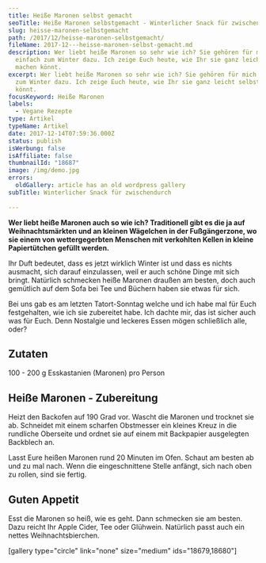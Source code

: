 ```yaml
---
title: Heiße Maronen selbst gemacht
seoTitle: Heiße Maronen selbstgemacht - Winterlicher Snack für zwischendurch
slug: heisse-maronen-selbstgemacht
path: /2017/12/heisse-maronen-selbstgemacht/
fileName: 2017-12---heisse-maronen-selbst-gemacht.md
description: Wer liebt heiße Maronen so sehr wie ich? Sie gehören für mich
  einfach zum Winter dazu. Ich zeige Euch heute, wie Ihr sie ganz leicht selbst
  machen könnt.
excerpt: Wer liebt heiße Maronen so sehr wie ich? Sie gehören für mich einfach
  zum Winter dazu. Ich zeige Euch heute, wie Ihr sie ganz leicht selbst machen
  könnt.
focusKeyword: Heiße Maronen
labels:
  - Vegane Rezepte
type: Artikel
typeName: Artikel
date: 2017-12-14T07:59:36.000Z
status: publish
isWerbung: false
isAffiliate: false
thumbnailId: "18687"
image: /img/demo.jpg
errors:
  oldGallery: article has an old wordpress gallery
subTitle: Winterlicher Snack für zwischendurch
  
---
```


**Wer liebt heiße Maronen auch so wie ich? Traditionell gibt es die ja auf
Weihnachtsmärkten und an kleinen Wägelchen in der Fußgängerzone, wo sie einem
von wettergegerbten Menschen mit verkohlten Kellen in kleine Papiertütchen
gefüllt werden.**

Ihr Duft bedeutet, dass es jetzt wirklich Winter ist und dass es nichts
ausmacht, sich darauf einzulassen, weil er auch schöne Dinge mit sich bringt.
Natürlich schmecken heiße Maronen draußen am besten, doch auch gemütlich auf dem
Sofa bei Tee und Büchern haben sie etwas für sich.

Bei uns gab es am letzten Tatort-Sonntag welche und ich habe mal für Euch
festgehalten, wie ich sie zubereitet habe. Ich dachte mir, das ist sicher auch
was für Euch. Denn Nostalgie und leckeres Essen mögen schließlich alle, oder?

## Zutaten

100 - 200 g Esskastanien (Maronen) pro Person

## Heiße Maronen - Zubereitung

Heizt den Backofen auf 190 Grad vor. Wascht die Maronen und trocknet sie ab.
Schneidet mit einem scharfen Obstmesser ein kleines Kreuz in die rundliche
Oberseite und ordnet sie auf einem mit Backpapier ausgelegten Backblech an.

Lasst Eure heißen Maronen rund 20 Minuten im Ofen. Schaut am besten ab und zu
mal nach. Wenn die eingeschnittene Stelle anfängt, sich nach oben zu rollen,
sind sie fertig.

## Guten Appetit

Esst die Maronen so heiß, wie es geht. Dann schmecken sie am besten. Dazu reicht
Ihr Apple Cider, Tee oder Glühwein. Natürlich passt auch ein nettes
Weihnachtsbierchen.

[gallery type="circle" link="none" size="medium" ids="18679,18680"]

  